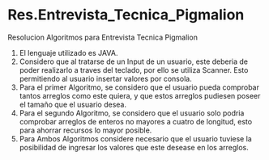 # Res.Entrevista_Tecnica_Pigmalion
Resolucion Algoritmos para Entrevista Tecnica Pigmalion
1. El lenguaje utilizado es JAVA.
2. Considero que al tratarse de un Input de un usuario, este deberia de poder realizarlo a traves del teclado, por ello se utiliza Scanner. Esto permitiendo al usuario insertar valores por consola.
3. Para el primer Algoritmo, se considero que el usuario pueda comprobar tantos arreglos como este quiera, y que estos arreglos pudiesen poseer el tamaño que el usuario desea.
4. Para el segundo Algoritmo, se considero que el usuario solo podria comprobar arreglos de enteros no mayores a cuatro de longitud, esto para ahorrar recursos lo mayor posible.
5. Para Ambos Algoritmos considere necesario que el usuario tuviese la posibilidad de ingresar los valores que este desease en los arreglos.
